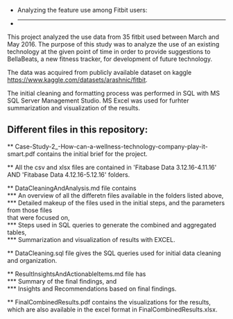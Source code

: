 * Analyzing the feature use among Fitbit users:
* ---------------------------------------------

This project analyzed the use data from 35 fitbit used between March and May 2016. 
The purpose of this study was to analyze the use of an existing technology at the given point of time 
in order to provide suggestions to BellaBeats, a new fitness tracker, for development of future technology.

The data was acquired from publicly available dataset on kaggle https://www.kaggle.com/datasets/arashnic/fitbit.

The initial cleaning and formatting process was performed in SQL with MS SQL Server Management Studio.
MS Excel was used for furhter summarization and visualization of the results.

Different files in this repository:
------------------------------------  
  
** Case-Study-2_-How-can-a-wellness-technology-company-play-it-smart.pdf contains the initial brief for the project.
  
** All the csv and xlsx files are contained in 'Fitabase Data 3.12.16-4.11.16' AND 'Fitabase Data 4.12.16-5.12.16' folders.
  
** DataCleaningAndAnalysis.md file contains  
	*** An overview of all the differetn files available in the folders listed above,  
	*** Detailed makeup of the files used in the initial steps, and the parameters from those files  
	    that were focused on,  
	*** Steps used in SQL queries to generate the combined and aggregated tables,  
	*** Summarization and visualization of results with EXCEL.  
  
** DataCleaning.sql file gives the SQL queries used for initial data cleaning and organization.

** ResultInsightsAndActionableItems.md file has  
	*** Summary of the final findings, and  
	*** Insights and Recommendations based on final findings.  
  
** FinalCombinedResults.pdf contains the visualizations for the results, which are also available in the excel format in FinalCombinedResults.xlsx.   

